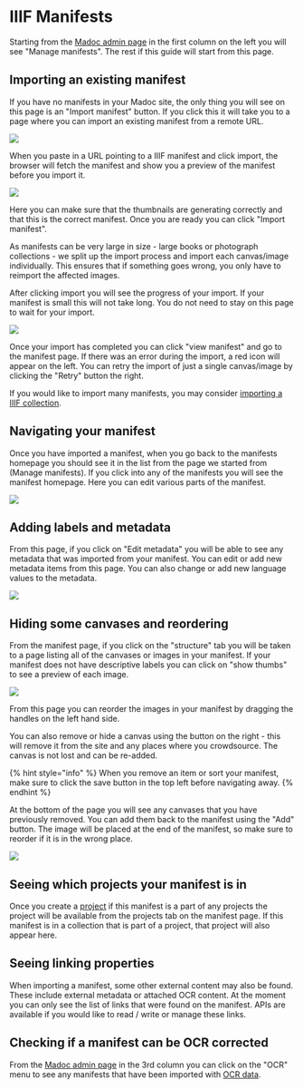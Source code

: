 # IIIF Manifests

Starting from the [Madoc admin page](../../administration-pages.md#madoc-admin-page) in the first column on the left you will see "Manage manifests". The rest if this guide will start from this page.

## Importing an existing manifest

If you have no manifests in your Madoc site, the only thing you will see on this page is an "Import manifest" button. If you click this it will take you to a page where you can import an existing manifest from a remote URL.

![](</assets/Screenshot 2021-05-06 at 17.19.16.png>)

When you paste in a URL pointing to a IIIF manifest and click import, the browser will fetch the manifest and show you a preview of the manifest before you import it.

![](</assets/Screenshot 2020-09-02 at 20.53.14.png>)

Here you can make sure that the thumbnails are generating correctly and that this is the correct manifest. Once you are ready you can click "Import manifest".

As manifests can be very large in size - large books or photograph collections - we split up the import process and import each canvas/image individually. This ensures that if something goes wrong, you only have to reimport the affected images.

After clicking import you will see the progress of your import. If your manifest is small this will not take long. You do not need to stay on this page to wait for your import.

![](</assets/Screenshot 2020-09-02 at 20.55.57.png>)

Once your import has completed you can click "view manifest" and go to the manifest page. If there was an error during the import, a red icon will appear on the left. You can retry the import of just a single canvas/image by clicking the "Retry" button the right.

If you would like to import many manifests, you may consider [importing a IIIF collection](collections.md#importing-an-existing-collection).

## Navigating your manifest

Once you have imported a manifest, when you go back to the manifests homepage you should see it in the list from the page we started from (Manage manifests). If you click into any of the manifests you will see the manifest homepage. Here you can edit various parts of the manifest.

![](</assets/Screenshot 2020-09-02 at 20.59.23.png>)

## Adding labels and metadata

From this page, if you click on "Edit metadata" you will be able to see any metadata that was imported from your manifest. You can edit or add new metadata items from this page. You can also change or add new language values to the metadata.

![](</assets/Screenshot 2020-09-02 at 21.00.28.png>)

## Hiding some canvases and reordering

From the manifest page, if you click on the "structure" tab you will be taken to a page listing all of the canvases or images in your manifest. If your manifest does not have descriptive labels you can click on "show thumbs" to see a preview of each image.

![](</assets/Screenshot 2020-09-02 at 21.02.09.png>)

From this page you can reorder the images in your manifest by dragging the handles on the left hand side.

You can also remove or hide a canvas using the button on the right - this will remove it from the site and any places where you crowdsource. The canvas is not lost and can be re-added.

{% hint style="info" %}
When you remove an item or sort your manifest, make sure to click the save button in the top left before navigating away.
{% endhint %}

At the bottom of the page you will see any canvases that you have previously removed. You can add them back to the manifest using the "Add" button. The image will be placed at the end of the manifest, so make sure to reorder if it is in the wrong place.

![](</assets/Screenshot 2020-09-02 at 21.05.01.png>)

## Seeing which projects your manifest is in

Once you create a [project](../projects/) if this manifest is a part of any projects the project will be available from the projects tab on the manifest page. If this manifest is in a collection that is part of a project, that project will also appear here.

## Seeing linking properties

When importing a manifest, some other external content may also be found. These include external metadata or attached OCR content. At the moment you can only see the list of links that were found on the manifest. APIs are available if you would like to read / write or manage these links.

## Checking if a manifest can be OCR corrected

From the [Madoc admin page](../../administration-pages.md#madoc-admin-page) in the 3rd column you can click on the "OCR" menu to see any manifests that have been imported with [OCR data](../ocr/).
